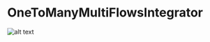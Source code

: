 # OneToManyMultiFlowsIntegrator

![alt text](https://raw.githubusercontent.com/szubajak/one-to-many-flows/master/overview.jpg)
